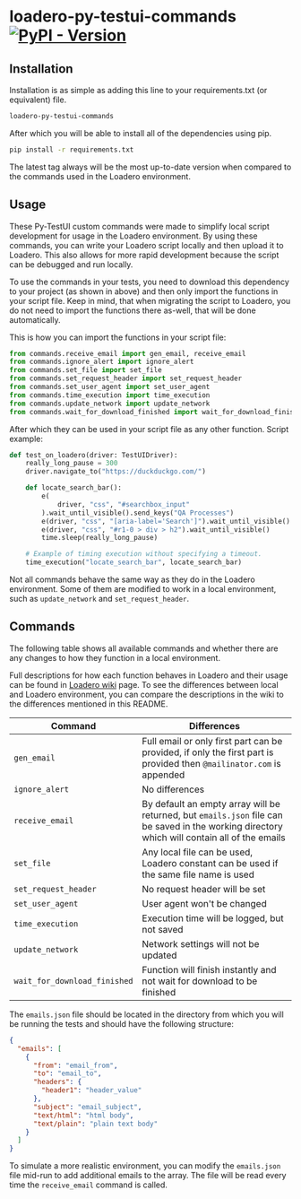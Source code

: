 # loadero-py-testui-commands [![PyPI - Version](https://img.shields.io/pypi/v/loadero-py-testui-commands)](https://pypi.org/project/loadero-py-testui-commands/)

## Installation

Installation is as simple as adding this line to your requirements.txt
(or equivalent) file.

```bash
loadero-py-testui-commands
```

After which you will be able to install all of the dependencies using pip.

```bash
pip install -r requirements.txt
```

The latest tag always will be the most up-to-date version when compared to the
commands used in the Loadero environment.

## Usage

These Py-TestUI custom commands were made to simplify local script development
for usage in the Loadero environment. By using these commands, you can write your
Loadero script locally and then upload it to Loadero. This also allows for more
rapid development because the script can be debugged and run locally.

To use the commands in your tests, you need to download this dependency to your
project (as shown in above) and then only import the functions in your
script file. Keep in mind, that when migrating the script to Loadero, you do not
need to import the functions there as-well, that will be done automatically.

This is how you can import the functions in your script file:

```py
from commands.receive_email import gen_email, receive_email
from commands.ignore_alert import ignore_alert
from commands.set_file import set_file
from commands.set_request_header import set_request_header
from commands.set_user_agent import set_user_agent
from commands.time_execution import time_execution
from commands.update_network import update_network
from commands.wait_for_download_finished import wait_for_download_finished
```

After which they can be used in your script file as any other function.
Script example:

```py
def test_on_loadero(driver: TestUIDriver):
    really_long_pause = 300
    driver.navigate_to("https://duckduckgo.com/")

    def locate_search_bar():
        e(
            driver, "css", "#searchbox_input"
        ).wait_until_visible().send_keys("QA Processes")
        e(driver, "css", "[aria-label='Search']").wait_until_visible().click()
        e(driver, "css", "#r1-0 > div > h2").wait_until_visible()
        time.sleep(really_long_pause)

    # Example of timing execution without specifying a timeout.
    time_execution("locate_search_bar", locate_search_bar)
```

Not all commands behave the same way as they do in the Loadero environment.
Some of them are modified to work in a local environment, such as
`update_network` and `set_request_header`.

## Commands

The following table shows all available commands and whether there are any
changes to how they function in a local environment.

Full descriptions for how each function behaves in Loadero and their usage can
be found in [Loadero wiki](https://wiki.loadero.com/docs/testui-python/custom-commands/)
page. To see the differences between local and Loadero environment, you can
compare the descriptions in the wiki to the differences mentioned in this README.

| Command                      | Differences                                                                                                                                   |
| ---------------------------- | --------------------------------------------------------------------------------------------------------------------------------------------- |
| `gen_email`                  | Full email or only first part can be provided, if only the first part is provided then `@mailinator.com` is appended                          |
| `ignore_alert`               | No differences                                                                                                                                |
| `receive_email`              | By default an empty array will be returned, but `emails.json` file can be saved in the working directory which will contain all of the emails |
| `set_file`                   | Any local file can be used, Loadero constant can be used if the same file name is used                                                        |
| `set_request_header`         | No request header will be set                                                                                                                 |
| `set_user_agent`             | User agent won't be changed                                                                                                                   |
| `time_execution`             | Execution time will be logged, but not saved                                                                                                  |
| `update_network`             | Network settings will not be updated                                                                                                          |
| `wait_for_download_finished` | Function will finish instantly and not wait for download to be finished                                                                       |

The `emails.json` file should be located in the directory from which you will be
running the tests and should have the following structure:

```json
{
  "emails": [
    {
      "from": "email_from",
      "to": "email_to",
      "headers": {
        "header1": "header_value"
      },
      "subject": "email_subject",
      "text/html": "html body",
      "text/plain": "plain text body"
    }
  ]
}
```

To simulate a more realistic environment, you can modify the `emails.json` file 
mid-run to add additional emails to the array. The file will be read every time
the `receive_email` command is called.
